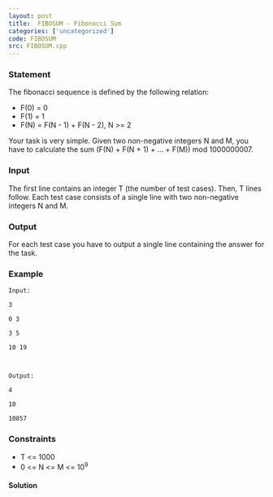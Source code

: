 ```yaml
---
layout: post
title:  FIBOSUM - Fibonacci Sum
categories: ['uncategorized']
code: FIBOSUM
src: FIBOSUM.cpp
---
```


### **Statement**

The fibonacci sequence is defined by the following relation:

  * F(0) = 0
  * F(1) = 1
  * F(N) = F(N - 1) + F(N - 2), N >= 2

Your task is very simple. Given two non-negative integers N and M, you have to
calculate the sum (F(N) + F(N + 1) + ... + F(M)) mod 1000000007.

### Input

The first line contains an integer T (the number of test cases). Then, T lines
follow. Each test case consists of a single line with two non-negative
integers N and M.

### Output

For each test case you have to output a single line containing the answer for
the task.

### Example

    
    
    Input:
    3
    0 3
    3 5
    10 19
    
    Output:
    4
    10
    10857

### Constraints

  * T <= 1000
  * 0 <= N <= M <= 10<sup>9</sup>



#### **Solution**



